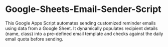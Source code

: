 # Google-Sheets-Email-Sender-Script
This Google Apps Script automates sending customized reminder emails using data from a Google Sheet. It dynamically populates recipient details (name, class) into a pre-defined email template and checks against the daily email quota before sending.
